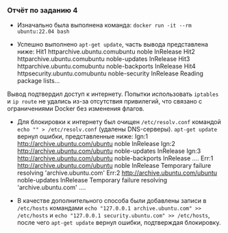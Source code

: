 ### Отчёт по заданию 4

- Изначально была выполнена команда: `docker run -it --rm ubuntu:22.04 bash`

- Успешно выполнено `apt-get update`, часть вывода представлена ниже:
Hit1 httparchive.ubuntu.comubuntu noble InRelease
Hit2 httparchive.ubuntu.comubuntu noble-updates InRelease
Hit3 httparchive.ubuntu.comubuntu noble-backports InRelease
Hit4 httpsecurity.ubuntu.comubuntu noble-security InRelease
Reading package lists...

Вывод подтвердил доступ к интернету. Попытки использовать `iptables` и `ip route` не удались из-за отсутствия привилегий, что связано с ограничениями Docker без изменения флагов.


- Для блокировки к интернету был очищен `/etc/resolv.conf` командой `echo "" > /etc/resolv.conf` (удалены DNS-серверы). `apt-get update` вернул ошибки, представленные ниже:
Ign:1 http://archive.ubuntu.com/ubuntu noble InRelease
Ign:2 http://archive.ubuntu.com/ubuntu noble-updates InRelease
Ign:3 http://archive.ubuntu.com/ubuntu noble-backports InRelease
....
Err:1 http://archive.ubuntu.com/ubuntu noble InRelease
  Temporary failure resolving 'archive.ubuntu.com'
Err:2 http://archive.ubuntu.com/ubuntu noble-updates InRelease
  Temporary failure resolving 'archive.ubuntu.com'
....


- В качестве дополнительного способа были добавлены записи в `/etc/hosts` командами `echo "127.0.0.1 archive.ubuntu.com" >> /etc/hosts` и `echo "127.0.0.1 security.ubuntu.com" >> /etc/hosts`, после чего `apt-get update` вернул ошибки, подтверждая блокировку. 